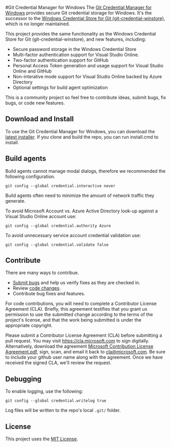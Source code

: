 #Git Credential Manager for Windows
The [Git Credential Manager for Windows](https://github.com/Microsoft/Git-Credential-Manager-for-Windows) provides secure Git credential storage for Windows. It's the successor to the [Windows Credential Store for Git  (git-credential-winstore)](https://gitcredentialstore.codeplex.com/), which is no longer maintained.

This project provides the same functionality as the Windows Credential Store for
Git (git-credential-winstore), and new features, including:

 * Secure password storage in the Windows Credential Store
 * Multi-factor authentication support for Visual Studio Online.
 * Two-factor authentication support for GitHub
 * Personal Access Token generation and usage support for Visual Studio Online and GitHub
 * Non-interative mode support for Visual Studio Online backed by Azure Directory
 * Optional settings for build agent optimization

This is a community project so feel free to contribute ideas, submit bugs, fix bugs, or code new features.

## Download and Install
To use the Git Credential Manager for Windows, you can download the [latest installer](https://github.com/Microsoft/Git-Credential-Manager-for-Windows/releases). If you clone and build the repo, you can run install.cmd to install.

## Build agents
Build agents cannot manage modal dialogs, therefore we recommended the following configuration.
```
git config --global credential.interactive never
```

Build agents often need to minimize the amount of network traffic they generate. 

To avoid Microsoft Account vs. Azure Active Directory look-up against a Visual Studio Online account use: 
```
git config --global credential.authority Azure
```

To avoid unnecessary service account credential validation use: 
```
git config --global credential.validate false
```

## Contribute
There are many ways to contribue.
* [Submit bugs](https://github.com/Microsoft/Git-Credential-Manager-for-Windows/issues) and help us verify fixes as they are checked in.
* Review [code changes](https://github.com/Microsoft/Git-Credential-Manager-for-Windows/pulls).
* Contribute bug fixes and features.

For code contributions, you will need to complete a Contributor License Agreement (CLA). Briefly, this agreement testifies that you grant us permission to use the submitted change according to the terms of the project's license, and that the work being submitted is under the appropriate copyright.

Please submit a Contributor License Agreement (CLA) before submitting a pull request. You may visit https://cla.microsoft.com to sign digitally. Alternatively, download the agreement [Microsoft Contribution License Agreement.pdf](https://cla.microsoft.com/cladoc/microsoft-contribution-license-agreement.pdf), sign, scan, and email it back to <cla@microsoft.com>. Be sure to include your github user name along with the agreement. Once we have received the signed CLA, we'll review the request.

## Debugging
To enable logging, use the following:
```
git config --global credential.writelog true
```

Log files will be written to the repo's local `.git/` folder.

## License
This project uses the [MIT License](https://github.com/Microsoft/Git-Credential-Manager-for-Windows/blob/master/LICENSE.txt).
